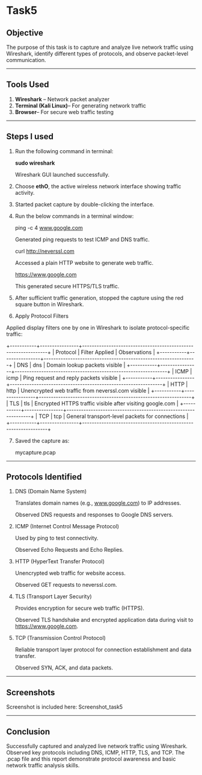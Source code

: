 # Task5

## Objective
The purpose of this task is to capture and analyze live network traffic using Wireshark, identify different types of protocols, and observe packet-level communication.

---

## Tools Used

1. **Wireshark** – Network packet analyzer
2. **Terminal (Kali Linux)**– For generating network traffic
3. **Browser**– For secure web traffic testing

---

## Steps I used

1. Run the following command in terminal:
   
   **sudo wireshark**
  
   Wireshark GUI launched successfully.
2. Choose **ethO**, the active wireless network interface showing traffic activity.

3. Started packet capture by double-clicking the interface.
4. Run  the below commands in a terminal window:

   ping -c 4 www.google.com
   
   Generated ping requests to test ICMP and DNS traffic.

   curl http://neverssl.com

   Accessed a plain HTTP website to generate web traffic.

   https://www.google.com

   This generated secure HTTPS/TLS traffic.
5. After sufficient traffic generation, stopped the capture using the red square button in Wireshark.
6. Apply Protocol Filters

Applied display filters one by one in Wireshark to isolate protocol-specific traffic:

+-----------+----------------+---------------------------------------------------------------+
| Protocol  | Filter Applied | Observations                                                  |
+-----------+----------------+---------------------------------------------------------------+
| DNS       | dns            | Domain lookup packets visible                                 |
+-----------+----------------+---------------------------------------------------------------+
| ICMP      | icmp           | Ping request and reply packets visible                        |
+-----------+----------------+---------------------------------------------------------------+
| HTTP      | http           | Unencrypted web traffic from neverssl.com visible             |
+-----------+----------------+---------------------------------------------------------------+
| TLS       | tls            | Encrypted HTTPS traffic visible after visiting google.com     |
+-----------+----------------+---------------------------------------------------------------+
| TCP       | tcp            | General transport-level packets for connections               |
+-----------+----------------+---------------------------------------------------------------+


7. Saved the capture as:
   
   mycapture.pcap

---

## Protocols Identified

1. DNS (Domain Name System)

   Translates domain names (e.g., www.google.com) to IP addresses.

   Observed DNS requests and responses to Google DNS servers.

2. ICMP (Internet Control Message Protocol)

   Used by ping to test connectivity.

   Observed Echo Requests and Echo Replies.

3. HTTP (HyperText Transfer Protocol)

   Unencrypted web traffic for website access.

   Observed GET requests to neverssl.com.

4. TLS (Transport Layer Security)

   Provides encryption for secure web traffic (HTTPS).

   Observed TLS handshake and encrypted application data during visit to https://www.google.com.

5. TCP (Transmission Control Protocol)

   Reliable transport layer protocol for connection establishment and data transfer.

   Observed SYN, ACK, and data packets.

---

## Screenshots

Screenshot is included here: Screenshot_task5

---

## Conclusion
Successfully captured and analyzed live network traffic using Wireshark.
Observed key protocols including DNS, ICMP, HTTP, TLS, and TCP.
The .pcap file and this report demonstrate protocol awareness and basic network traffic analysis skills.



